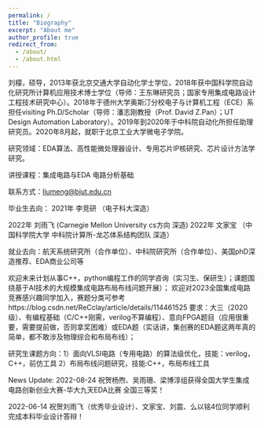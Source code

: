 ```yaml
---
permalink: /
title: "Biography"
excerpt: "About me"
author_profile: true
redirect_from: 
  - /about/
  - /about.html
---
```




刘檬，硕导，2013年获北京交通大学自动化学士学位，2018年获中国科学院自动化研究所计算机应用技术博士学位（导师：王东琳研究员；国家专用集成电路设计工程技术研究中心）。2018年于德州大学奥斯汀分校电子与计算机工程（ECE）系担任visiting Ph.D/Scholar（导师：潘志刚教授（Prof. David Z.Pan）；UT Design Automation Laboratory）。2019年到2020年于中科院自动化所担任助理研究员。2020年8月起，就职于北京工业大学微电子学院。

研究领域：EDA算法、高性能微处理器设计、专用芯片IP核研究、芯片设计方法学研究。

讲授课程：集成电路与EDA 电路分析基础

联系方式：liumeng@bjut.edu.cn 

毕业生去向：
2021年  李竞研  （电子科大深造）

2022年  刘雨飞   (Carnegie Mellon University cs方向 深造)
2022年  文家宝  （中国科学院大学 中科院计算所-龙芯体系结构团队 深造）


就业去向：航天系统研究所（合作单位）、中科院研究所（合作单位）、美国phD深造推荐、EDA商业公司等

欢迎未来计划从事C++，python编程工作的同学咨询（实习生、保研生）；课题围绕基于AI技术的大规模集成电路布局布线问题开展）；
欢迎对2023全国集成电路竞赛感兴趣同学加入，赛题分类可参考https://blog.csdn.net/ReCclay/article/details/114461525
要求：大三（2020级）、有编程基础（C/C++刚需，verilog不算编程）、意向FPGA题目（应用很重要，需要提前做，否则拿奖困难）或EDA题（实话讲，集创赛的EDA题这两年真的简单，都不敢涉及物理综合和布局布线）；

研究生课题方向：1）面向VLSI电路（专用电路）的算法级优化，技能：verilog，C++，前仿工具 2）布局布线问题研究，技能:C++，布局布线工具


News Update:
2022-08-24 祝贺杨煦、吴雨珊、梁博淳组获得全国大学生集成电路创新创业大赛-华大九天EDA比赛 全国三等奖！

2022-06-14 祝贺刘雨飞（优秀毕业设计）、文家宝、刘震、么以铭4位同学顺利完成本科毕业设计答辩！


